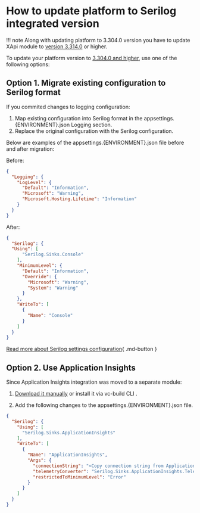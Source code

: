 # How to update platform to Serilog integrated version

!!! note
    Along with updating platform to 3.304.0 version you have to update XApi module to [version 3.314.0](https://github.com/VirtoCommerce/vc-module-experience-api/releases/tag/3.314.0) or higher.

To update your platform version to [3.304.0 and higher](https://github.com/VirtoCommerce/vc-platform/releases), use one of the following options:

## Option 1. Migrate existing configuration to Serilog format

If you commited changes to logging configuration:

1. Map existing configuration into Serilog format in the appsettings.{ENVIRONMENT}.json Logging section.
1. Replace the original configuration with the Serilog configuration. 

Below are examples of the appsettings.{ENVIRONMENT}.json file before and after migration:

Before:

```json title="appsettings.{ENVIRONMENT}.json"
{
  "Logging": {
    "LogLevel": {
      "Default": "Information",
      "Microsoft": "Warning",
      "Microsoft.Hosting.Lifetime": "Information"
    }
  }
}
```

After:
```json title="appsettings.{ENVIRONMENT}.json"
{
  "Serilog": {
  "Using": [
      "Serilog.Sinks.Console"
    ],
    "MinimumLevel": {
      "Default": "Information",
      "Override": {
        "Microsoft": "Warning",
        "System": "Warning"
      }
    },
    "WriteTo": [
      {
        "Name": "Console"        
      }
    ]
  }
}
```

[Read more  about Serilog settings configuration](https://github.com/serilog/serilog-settings-configuration){ .md-button }

## Option 2. Use Application Insights 

Since Application Insights integration was moved to a separate module:

1. [Download it manually](https://github.com/VirtoCommerce/vc-module-app-insights/releases)  or  install it via vc-build CLI <!--- TODO: Add link how to install module via vc-build CLI -->.

1. Add the following changes to the appsettings.{ENVIRONMENT}.json file.  

  ```json title="appsettings.{ENVIRONMENT}.json"
  {
    "Serilog": {
      "Using": [
        "Serilog.Sinks.ApplicationInsights"
      ],
      "WriteTo": [
        {
          "Name": "ApplicationInsights",
          "Args": {
            "connectionString": "<Copy connection string from Application Insights Resource Overview>",
            "telemetryConverter": "Serilog.Sinks.ApplicationInsights.TelemetryConverters.TraceTelemetryConverter, Serilog.Sinks.ApplicationInsights",
            "restrictedToMinimumLevel": "Error"
          }
        }
      ]
    }
  }
  ```
